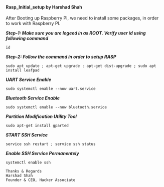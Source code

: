 ####  Rasp_Initial_setup by Harshad Shah
After Booting up Raspberry PI, we need to install some packages, in order to work with Raspberry PI.

***Step-1: Make sure you are logeed in as ROOT. Verify user id using following command***

```
id

```

***Step-2: Follow the command in order to setup RASP***

```
sudo apt update ; apt-get upgrade ; apt-get dist-upgrade ; sudo apt install leafpad 

```
***UART Service Enable***

```
sudo systemctl enable --now uart.service

```

***Bluetooth Service Enable***

```
sudo systemctl enable --now bluetooth.service

```

***Partition Modification Utility Tool***

```
sudo apt-get install gparted

```

***START SSH Service***

```
service ssh restart ; service ssh status 

```

***Enable SSH Service Permanentely***

```
systemctl enable ssh 

```


```
Thanks & Regards
Harshad Shah
Founder & CEO, Hacker Associate 

```


